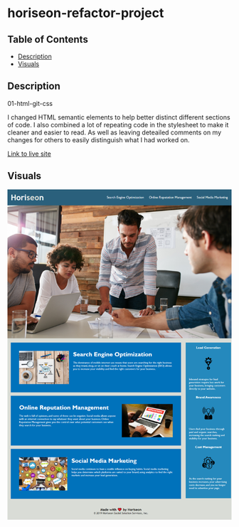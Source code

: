 # horiseon-refactor-project
## Table of Contents

* [Description](#description)
* [Visuals](#visuals)

## Description
01-html-git-css

 I changed HTML semantic elements to help better distinct different sections of code. I also combined a lot of repeating code in the stylesheet to make it cleaner and easier to read. As well as leaving deteailed comments on my changes for others to easily distinguish what I had worked on. 

[Link to live site](https://supernaldeity.github.io/horiseon-refactor-project/)

## Visuals
![Screenshot of Page](./assets/images/_C__Users_perez_bootcamp_horiseon-refactor-project_index.jpg)

